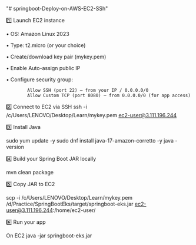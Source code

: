 "# springboot-Deploy-on-AWS-EC2-SSh" 


1️⃣ Launch EC2 instance

•	OS: Amazon Linux 2023

•	Type: t2.micro (or your choice)

•	Create/download key pair (mykey.pem)

•	Enable Auto-assign public IP

•	Configure security group:

			Allow SSH (port 22) — from your IP / 0.0.0.0/0
			Allow Custom TCP (port 8080) — from 0.0.0.0/0 (for app access)

2️⃣ Connect to EC2 via SSH
		ssh -i /c/Users/LENOVO/Desktop/Learn/mykey.pem ec2-user@3.111.196.244
  
3️⃣ Install Java

sudo yum update -y
sudo dnf install java-17-amazon-corretto -y
java -version


4️⃣ Build your Spring Boot JAR locally

mvn clean package


5️⃣ Copy JAR to EC2

scp -i /c/Users/LENOVO/Desktop/Learn/mykey.pem /d/Practice/SpringBootEks/target/springboot-eks.jar ec2-user@3.111.196.244:/home/ec2-user/

6️⃣ Run your app

On EC2
java -jar springboot-eks.jar
